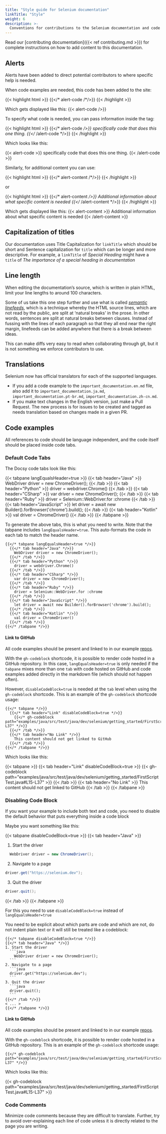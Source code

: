 ```yaml
---
title: "Style guide for Selenium documentation"
linkTitle: "Style"
weight: 6
description: >-
  Conventions for contributions to the Selenium documentation and code examples
---
```


Read our [contributing documentation]({{< ref contributing.md >}}) for complete instructions on 
how to add content to this documentation.

## Alerts

Alerts have been added to direct potential contributors to where specific help is needed.

When code examples are needed, this code has been added to the site:

{{< highlight html >}}
{{</* alert-code /*/>}}
{{< /highlight >}}

Which gets displayed like this:
{{< alert-code />}}

To specify what code is needed, you can pass information inside the tag:

{{< highlight html >}}
{{</* alert-code */>}}
specifically code that does this one thing.
{{</* /alert-code */>}}
{{< /highlight >}}

Which looks like this:

{{< alert-code >}}
specifically code that does this one thing.
{{< /alert-code >}}

Similarly, for additional content you can use:

{{< highlight html >}}
{{</* alert-content /*/>}}
{{< /highlight >}}

or

{{< highlight html >}}
{{</* alert-content */>}}
Additional information about what specific content is needed
{{</* /alert-content */>}}
{{< /highlight >}}

Which gets displayed like this:
{{< alert-content >}}
Additional information about what specific content is needed
{{< /alert-content >}}

## Capitalization of titles

Our documentation uses Title Capitalization for `linkTitle` which should be short
and Sentence capitalization for `title` which can be longer and more descriptive.
For example, a `linkTitle` of  _Special Heading_ might have a `title` of
_The importance of a special heading in documentation_

## Line length

When editing the documentation’s source,
which is written in plain HTML,
limit your line lengths to around 100 characters.

Some of us take this one step further
and use what is called
[_semantic linefeeds_](//rhodesmill.org/brandon/2012/one-sentence-per-line),
which is a technique whereby the HTML source lines,
which are not read by the public,
are split at ‘natural breaks’ in the prose.
In other words, sentences are split
at natural breaks between clauses.
Instead of fussing with the lines of each paragraph
so that they all end near the right margin,
linefeeds can be added anywhere
that there is a break between ideas.

This can make diffs very easy to read
when collaborating through git,
but it is not something we enforce contributors to use.

## Translations

Selenium now has official translators for each of the supported languages.

* If you add a code example to the `important_documentation.en.md` file,
  also add it to `important_documentation.ja.md`, `important_documentation.pt-br.md`,
  `important_documentation.zh-cn.md`.
* If you make text changes in the English version, just make a Pull Request.
  The new process is for issues to be created and tagged as needs translation based on 
  changes made in a given PR.

## Code examples

All references to code should be language independent,
and the code itself should be placed inside code tabs.

### Default Code Tabs

The Docsy code tabs look like this:

{{< tabpane langEqualsHeader=true >}}
  {{< tab header="Java" >}}
    WebDriver driver = new ChromeDriver();
  {{< /tab >}}
  {{< tab header="Python" >}}
    driver = webdriver.Chrome()
  {{< /tab >}}
  {{< tab header="CSharp" >}}
    var driver = new ChromeDriver();
  {{< /tab >}}
  {{< tab header="Ruby" >}}
    driver = Selenium::WebDriver.for :chrome
  {{< /tab >}}
  {{< tab header="JavaScript" >}}
    let driver = await new Builder().forBrowser('chrome').build();
  {{< /tab >}}
  {{< tab header="Kotlin" >}}
    val driver = ChromeDriver()
  {{< /tab >}}
{{< /tabpane >}}

To generate the above tabs, this is what you need to write.
Note that the tabpane includes `langEqualsHeader=true`.
This auto-formats the code in each tab to match the header name.

    {{</* tabpane langEqualsHeader=true */>}}
      {{</* tab header="Java" */>}}
        WebDriver driver = new ChromeDriver();
      {{</* /tab */>}}
      {{</* tab header="Python" */>}}
        driver = webdriver.Chrome()
      {{</* /tab */>}}
      {{</* tab header="CSharp" */>}}
        var driver = new ChromeDriver();
      {{</* /tab */>}}
      {{</* tab header="Ruby" */>}}
        driver = Selenium::WebDriver.for :chrome
      {{</* /tab */>}}
      {{</* tab header="JavaScript" */>}}
        let driver = await new Builder().forBrowser('chrome').build();
      {{</* /tab */>}}
      {{</* tab header="Kotlin" */>}}
        val driver = ChromeDriver()
      {{</* /tab */>}}
    {{</* /tabpane */>}}

#### Link to GitHub

All code examples should be present and linked to in our example 
[repos](https://github.com/SeleniumHQ/seleniumhq.github.io/tree/dev/examples).

With the `gh-codeblock` shortcode, it is possible to render code hosted in a GitHub
repository. In this case, `langEqualsHeader=true` is only needed if the `tabpane` mixes 
more than one `tab` with code hosted on GitHub and code examples added directly in the 
markdown file (which should not happen often).

However, `disableCodeBlock=true` is needed at the `tab` level when using the `gh-codeblock`
shortcode. This is an example of the `gh-codeblock` shortcode usage:

    {{</* tabpane */>}}
      {{</* tab header="Link" disableCodeBlock=true */>}}
        {{</* gh-codeblock path="examples/java/src/test/java/dev/selenium/getting_started/FirstScriptTest.java#L15-L37" */>}}
      {{</* /tab */>}}
      {{</* tab header="No Link" */>}}
        This content should not get linked to GitHub
      {{</* /tab */>}}
    {{</* /tabpane */>}}

Which looks like this:

{{< tabpane >}}
  {{< tab header="Link" disableCodeBlock=true >}}
    {{< gh-codeblock path="examples/java/src/test/java/dev/selenium/getting_started/FirstScriptTest.java#L15-L37" >}}
  {{< /tab >}}
  {{< tab header="No Link" >}}
    This content should not get linked to GitHub
  {{< /tab >}}
{{< /tabpane >}}

### Disabling Code Block

If you want your example to include both text and code, you
need to disable the default behavior that puts everything inside a code block

Maybe you want something like this:

{{< tabpane disableCodeBlock=true >}}
{{< tab header="Java" >}}
1. Start the driver
  ```java
    WebDriver driver = new ChromeDriver();
  ```
2. Navigate to a page
  ```java
  driver.get("https://selenium.dev");
  ```
3. Quit the driver
  ```java
  driver.quit();
  ``` 
{{< /tab >}}
{{< /tabpane >}}

For this you need to use `disableCodeBlock=true` instead of `langEqualsHeader=true` 

You need to be explicit about which parts are code and which are not,
do not indent plain text or it will still be treated like a codeblock:

    {{</* tabpane disableCodeBlock=true */>}}
    {{</* tab header="Java" */>}}
    1. Start the driver
      ```java
        WebDriver driver = new ChromeDriver();
      ```
    2. Navigate to a page
      ```java
      driver.get("https://selenium.dev");
      ```
    3. Quit the driver
      ```java
      driver.quit();
      ``` 
    {{</* /tab */>}}
    < ... >
    {{</* /tabpane */>}}

#### Link to GitHub

All code examples should be present and linked to in our example 
[repos](https://github.com/SeleniumHQ/seleniumhq.github.io/tree/dev/examples).

With the `gh-codeblock` shortcode, it is possible to render code hosted in a GitHub
repository. This is an example of the `gh-codeblock` shortcode usage:

    {{</* gh-codeblock path="examples/java/src/test/java/dev/selenium/getting_started/FirstScriptTest.java#L15-L37" */>}}

Which looks like this:

<span class="tab-pane">
{{< gh-codeblock path="examples/java/src/test/java/dev/selenium/getting_started/FirstScriptTest.java#L15-L37" >}}
</span>

### Code Comments

Minimize code comments because they are difficult to translate.
Further, try to avoid over-explaining each line of code unless it is
directly related to the page you are writing.
